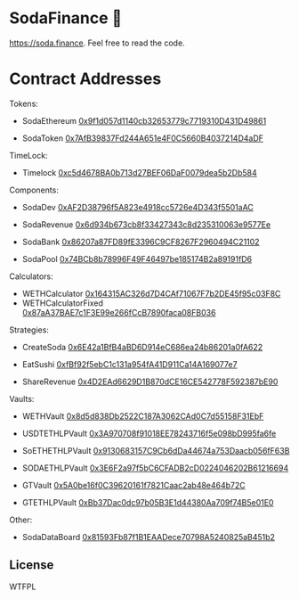 # SodaFinance 🥤

https://soda.finance. Feel free to read the code.

# Contract Addresses


Tokens:

- SodaEthereum [0x9f1d057d1140cb32653779c7719310D431D49861](https://etherscan.io/address/0x9f1d057d1140cb32653779c7719310D431D49861)

- SodaToken [0x7AfB39837Fd244A651e4F0C5660B4037214D4aDF](https://etherscan.io/address/0x7AfB39837Fd244A651e4F0C5660B4037214D4aDF)


TimeLock:

- Timelock [0xc5d4678BA0b713d27BEF06DaF0079dea5b2Db584](https://etherscan.io/address/0xc5d4678BA0b713d27BEF06DaF0079dea5b2Db584)


Components:

- SodaDev [0xAF2D38796f5A823e4918cc5726e4D343f5501aAC](https://etherscan.io/address/0xAF2D38796f5A823e4918cc5726e4D343f5501aAC)

- SodaRevenue [0x6d934b673cb8f33427343c8d235310063e9577Ee](https://etherscan.io/address/0x6d934b673cb8f33427343c8d235310063e9577Ee)

- SodaBank [0x86207a87FD89fE3396C9CF8267F2960494C21102](https://etherscan.io/address/0x86207a87FD89fE3396C9CF8267F2960494C21102)

- SodaPool [0x74BCb8b78996F49F46497be185174B2a89191fD6](https://etherscan.io/address/0x74BCb8b78996F49F46497be185174B2a89191fD6)


Calculators:

- WETHCalculator [0x164315AC326d7D4CAf71067F7b2DE45f95c03F8C](https://etherscan.io/address/0x164315AC326d7D4CAf71067F7b2DE45f95c03F8C)
- WETHCalculatorFixed [0x87aA37BAE7c1F3E99e266fCcB7890faca08FB036](https://etherscan.io/address/0x87aA37BAE7c1F3E99e266fCcB7890faca08FB036)


Strategies:

- CreateSoda [0x6E42a1BfB4aBD6D914eC686ea24b86201a0fA622](https://etherscan.io/address/0x6E42a1BfB4aBD6D914eC686ea24b86201a0fA622)

- EatSushi [0xfBf92f5ebC1c131a954fA41D911Ca14A169077e7](https://etherscan.io/address/0xfBf92f5ebC1c131a954fA41D911Ca14A169077e7)

- ShareRevenue [0x4D2EAd6629D1B870dCE16CE542778F592387bE90](https://etherscan.io/address/0x4D2EAd6629D1B870dCE16CE542778F592387bE90)


Vaults:

- WETHVault [0x8d5d838Db2522C187A3062CAd0C7d55158F31EbF](https://etherscan.io/address/0x8d5d838Db2522C187A3062CAd0C7d55158F31EbF)

- USDTETHLPVault [0x3A970708f91018EE78243716f5e098bD995fa6fe](https://etherscan.io/address/0x3A970708f91018EE78243716f5e098bD995fa6fe)

- SoETHETHLPVault [0x9130683157C9Cb6dDa44674a753Daacb056fF63B](https://etherscan.io/address/0x9130683157C9Cb6dDa44674a753Daacb056fF63B)

- SODAETHLPVault [0x3E6F2a97f5bC6CFADB2cD0224046202B61216694](https://etherscan.io/address/0x3E6F2a97f5bC6CFADB2cD0224046202B61216694)

- GTVault [0x5A0be16f0C39620161f7821Caac2ab48e464b72C](https://etherscan.io/address/0x5A0be16f0C39620161f7821Caac2ab48e464b72C)

- GTETHLPVault [0xBb37Dac0dc97b05B3E1d44380Aa709f74B5e01E0](https://etherscan.io/address/0xBb37Dac0dc97b05B3E1d44380Aa709f74B5e01E0)


Other:

- SodaDataBoard [0x81593Fb87f1B1EAADece70798A5240825aB451b2](https://etherscan.io/address/0x81593Fb87f1B1EAADece70798A5240825aB451b2)

## License

WTFPL
